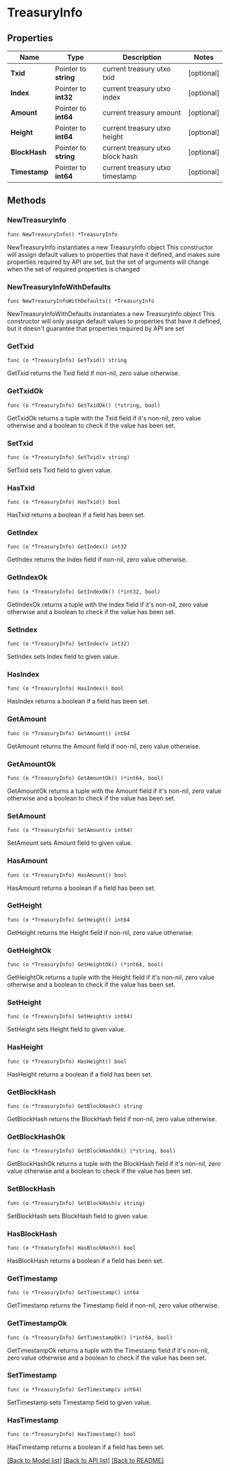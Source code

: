 # TreasuryInfo

## Properties

Name | Type | Description | Notes
------------ | ------------- | ------------- | -------------
**Txid** | Pointer to **string** | current treasury utxo txid | [optional] 
**Index** | Pointer to **int32** | current treasury utxo index | [optional] 
**Amount** | Pointer to **int64** | current treasury amount | [optional] 
**Height** | Pointer to **int64** | current treasury utxo height | [optional] 
**BlockHash** | Pointer to **string** | current treasury utxo block hash | [optional] 
**Timestamp** | Pointer to **int64** | current treasury utxo timestamp | [optional] 

## Methods

### NewTreasuryInfo

`func NewTreasuryInfo() *TreasuryInfo`

NewTreasuryInfo instantiates a new TreasuryInfo object
This constructor will assign default values to properties that have it defined,
and makes sure properties required by API are set, but the set of arguments
will change when the set of required properties is changed

### NewTreasuryInfoWithDefaults

`func NewTreasuryInfoWithDefaults() *TreasuryInfo`

NewTreasuryInfoWithDefaults instantiates a new TreasuryInfo object
This constructor will only assign default values to properties that have it defined,
but it doesn't guarantee that properties required by API are set

### GetTxid

`func (o *TreasuryInfo) GetTxid() string`

GetTxid returns the Txid field if non-nil, zero value otherwise.

### GetTxidOk

`func (o *TreasuryInfo) GetTxidOk() (*string, bool)`

GetTxidOk returns a tuple with the Txid field if it's non-nil, zero value otherwise
and a boolean to check if the value has been set.

### SetTxid

`func (o *TreasuryInfo) SetTxid(v string)`

SetTxid sets Txid field to given value.

### HasTxid

`func (o *TreasuryInfo) HasTxid() bool`

HasTxid returns a boolean if a field has been set.

### GetIndex

`func (o *TreasuryInfo) GetIndex() int32`

GetIndex returns the Index field if non-nil, zero value otherwise.

### GetIndexOk

`func (o *TreasuryInfo) GetIndexOk() (*int32, bool)`

GetIndexOk returns a tuple with the Index field if it's non-nil, zero value otherwise
and a boolean to check if the value has been set.

### SetIndex

`func (o *TreasuryInfo) SetIndex(v int32)`

SetIndex sets Index field to given value.

### HasIndex

`func (o *TreasuryInfo) HasIndex() bool`

HasIndex returns a boolean if a field has been set.

### GetAmount

`func (o *TreasuryInfo) GetAmount() int64`

GetAmount returns the Amount field if non-nil, zero value otherwise.

### GetAmountOk

`func (o *TreasuryInfo) GetAmountOk() (*int64, bool)`

GetAmountOk returns a tuple with the Amount field if it's non-nil, zero value otherwise
and a boolean to check if the value has been set.

### SetAmount

`func (o *TreasuryInfo) SetAmount(v int64)`

SetAmount sets Amount field to given value.

### HasAmount

`func (o *TreasuryInfo) HasAmount() bool`

HasAmount returns a boolean if a field has been set.

### GetHeight

`func (o *TreasuryInfo) GetHeight() int64`

GetHeight returns the Height field if non-nil, zero value otherwise.

### GetHeightOk

`func (o *TreasuryInfo) GetHeightOk() (*int64, bool)`

GetHeightOk returns a tuple with the Height field if it's non-nil, zero value otherwise
and a boolean to check if the value has been set.

### SetHeight

`func (o *TreasuryInfo) SetHeight(v int64)`

SetHeight sets Height field to given value.

### HasHeight

`func (o *TreasuryInfo) HasHeight() bool`

HasHeight returns a boolean if a field has been set.

### GetBlockHash

`func (o *TreasuryInfo) GetBlockHash() string`

GetBlockHash returns the BlockHash field if non-nil, zero value otherwise.

### GetBlockHashOk

`func (o *TreasuryInfo) GetBlockHashOk() (*string, bool)`

GetBlockHashOk returns a tuple with the BlockHash field if it's non-nil, zero value otherwise
and a boolean to check if the value has been set.

### SetBlockHash

`func (o *TreasuryInfo) SetBlockHash(v string)`

SetBlockHash sets BlockHash field to given value.

### HasBlockHash

`func (o *TreasuryInfo) HasBlockHash() bool`

HasBlockHash returns a boolean if a field has been set.

### GetTimestamp

`func (o *TreasuryInfo) GetTimestamp() int64`

GetTimestamp returns the Timestamp field if non-nil, zero value otherwise.

### GetTimestampOk

`func (o *TreasuryInfo) GetTimestampOk() (*int64, bool)`

GetTimestampOk returns a tuple with the Timestamp field if it's non-nil, zero value otherwise
and a boolean to check if the value has been set.

### SetTimestamp

`func (o *TreasuryInfo) SetTimestamp(v int64)`

SetTimestamp sets Timestamp field to given value.

### HasTimestamp

`func (o *TreasuryInfo) HasTimestamp() bool`

HasTimestamp returns a boolean if a field has been set.


[[Back to Model list]](../README.md#documentation-for-models) [[Back to API list]](../README.md#documentation-for-api-endpoints) [[Back to README]](../README.md)


